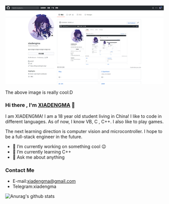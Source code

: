 ![cool](https://raw.githubusercontent.com/XIADENGMA/XIADENGMA/master/image.jpg)

The above image is really cool:D



### Hi there , I'm [XIADENGMA](https://blog.xiadengma.com/) 👋

I am XIADENGMA! I am a 18 year old student living in China! I like to code in different languages. As of now, I know VB, C , C++. I also like to play games.

The next learning direction is computer vision and microcontroller. I hope to be a full-stack engineer in the future.

- 🔭 I’m currently working on something cool 😉
- 🌱  I’m currently learning C++
- 💬 Ask me about anything

### Contact Me

- E-mail:xiadengma@gmail.com
- Telegram:xiadengma

![Anurag's github stats](https://github-readme-stats.vercel.app/api?username=XIADENGMA&show_icons=true&title_color=fff&icon_color=79ff97&text_color=9f9f9f&bg_color=151515)
